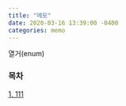 ```yaml
---
title: "메모"
date: 2020-03-16 13:39:00 -0400
categories: memo
---
```


열거(enum)

### 목차
[1. 111](#1-111)<br>
<br><br>

